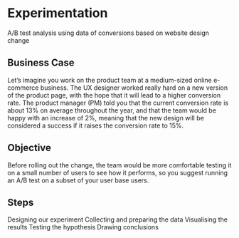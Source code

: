 # Experimentation
A/B test analysis using data of conversions based on website design change

## Business Case
Let’s imagine you work on the product team at a medium-sized online e-commerce business. The UX designer worked really hard on a new version of the product page, with the hope that it will lead to a higher conversion rate. The product manager (PM) told you that the current conversion rate is about 13% on average throughout the year, and that the team would be happy with an increase of 2%, meaning that the new design will be considered a success if it raises the conversion rate to 15%.

## Objective
Before rolling out the change, the team would be more comfortable testing it on a small number of users to see how it performs, so you suggest running an A/B test on a subset of your user base users.

## Steps
Designing our experiment
Collecting and preparing the data
Visualising the results
Testing the hypothesis
Drawing conclusions
